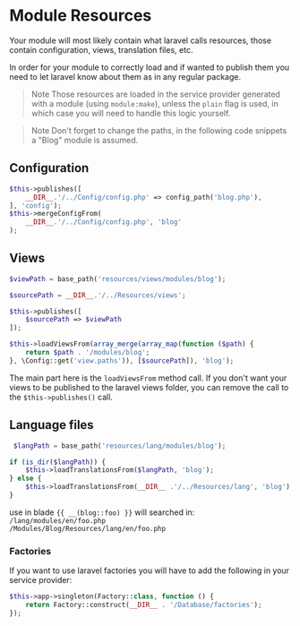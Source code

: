# Module Resources

Your module will most likely contain what laravel calls resources, those contain configuration, views, translation files, etc.

In order for your module to correctly load and if wanted to publish them you need to let laravel know about them as in any regular package.

> Note
Those resources are loaded in the service provider generated with a module (using `module:make`), unless the `plain` flag is used, in which case you will need to handle this logic yourself.


>Note
Don't forget to change the paths, in the following code snippets a "Blog" module is assumed.

## Configuration

```php
$this->publishes([
    __DIR__.'/../Config/config.php' => config_path('blog.php'),
], 'config');
$this->mergeConfigFrom(
    __DIR__.'/../Config/config.php', 'blog'
);
```

## Views

```php
$viewPath = base_path('resources/views/modules/blog');

$sourcePath = __DIR__.'/../Resources/views';

$this->publishes([
    $sourcePath => $viewPath
]);

$this->loadViewsFrom(array_merge(array_map(function ($path) {
    return $path . '/modules/blog';
}, \Config::get('view.paths')), [$sourcePath]), 'blog');
```

The main part here is the `loadViewsFrom` method call. If you don't want your views to be published to the laravel views folder, you can remove the call to the `$this->publishes()` call.

## Language files

```php
 $langPath = base_path('resources/lang/modules/blog');

if (is_dir($langPath)) {
    $this->loadTranslationsFrom($langPath, 'blog');
} else {
    $this->loadTranslationsFrom(__DIR__ .'/../Resources/lang', 'blog');
}
```
use in blade `{{ __(blog::foo) }}` will searched in:<br>
`/lang/modules/en/foo.php`<br>
`/Modules/Blog/Resources/lang/en/foo.php`<br>



### Factories

If you want to use laravel factories you will have to add the following in your service provider:

```php
$this->app->singleton(Factory::class, function () {
    return Factory::construct(__DIR__ . '/Database/factories');
});
```
